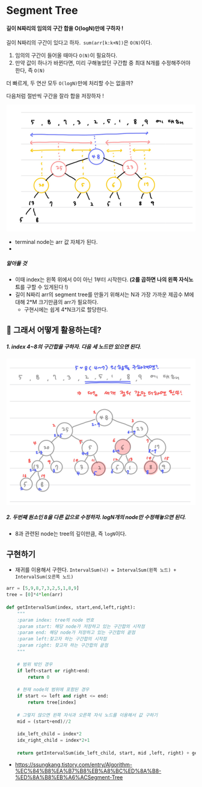 # Segment Tree

#### 길이 N짜리의 임의의 구간 합을 O(logN)만에 구하자 !



길이 N짜리의 구간이 있다고 하자.` sum(arr[k:k+N])`은 `O(N)`이다.

1. 임의의 구간이 들어올 때마다 `O(N)`이 필요하다.
2. 만약 값이 하나가 바뀐다면, 미리 구해놓았던 구간합 중 최대 N개를 수정해주어야 한다, 즉 `O(N)`

더 빠르게, 두 연산 모두 `O(logN)`만에 처리할 수는 없을까?



다음처럼 절반씩 구간을 잘라 합을 저장하자 !



![image-20200831201933019](fig/image-20200831201933019.png)

* terminal node는 arr 값 자체가 된다.
* 



##### 알아둘 것

* 이때 index는 왼쪽 위에서 0이 아닌 1부터 시작한다. **(2를 곱하면 나의 왼쪽 자식노드**를 구할 수 있게된다 !)
* 길이 N짜리 arr의 segment tree를 만들기 위해서는 N과 가장 가까운 제곱수 M에 대해 2*M 크기만큼의 arr가 필요하다.
  * 구현시에는 쉽게 4*N크기로 할당한다.





## :thinking: 그래서 어떻게 활용하는데?

##### 1. index 4~8의 구간합을 구하자. 다음 세 노드만 있으면 된다.

![image-20200831231832868](fig/image-20200831231832868.png)



##### 2. 두번째 원소인 8을 다른 값으로 수정하자. logN개의 node만 수정해놓으면 된다.

* 8과 관련된 node는 tree의 깊이만큼, 즉 `logN`이다.



## 구현하기

* 재귀를 이용해서 구한다. `IntervalSum(나) = IntervalSum(왼쪽 노드) + IntervalSum(오른쪽 노드)`

```python
arr = [5,9,8,7,3,2,5,1,8,9]
tree = [0]*4*len(arr)

def getIntervalSum(index, start,end,left,right):
    """
    :param index: tree의 node 번호
    :param start: 해당 node가 저장하고 있는 구간합의 시작점
    :param end: 해당 node가 저장하고 있는 구간합의 끝점
    :param left:찾고자 하는 구간합의 시작점
    :param right: 찾고자 하는 구간합의 끝점
    """

    # 범위 밖인 경우
    if left<start or right>end:
        return 0

    # 현재 node의 범위에 포함된 경우
    if start <= left and right <= end:
        return tree[index]

    # 그렇지 않으면 왼쪽 자식과 오른쪽 자식 노드를 이용해서 값 구하기
    mid = (start+end)//2

    idx_left_child = index*2
    idx_right_child = index*2+1

    return getIntervalSum(idx_left_child, start, mid ,left, right) + getIntervalSum(idx_right_child, mid+1, right left, right)
```





* https://ssungkang.tistory.com/entry/Algorithm-%EC%84%B8%EA%B7%B8%EB%A8%BC%ED%8A%B8-%ED%8A%B8%EB%A6%ACSegment-Tree
